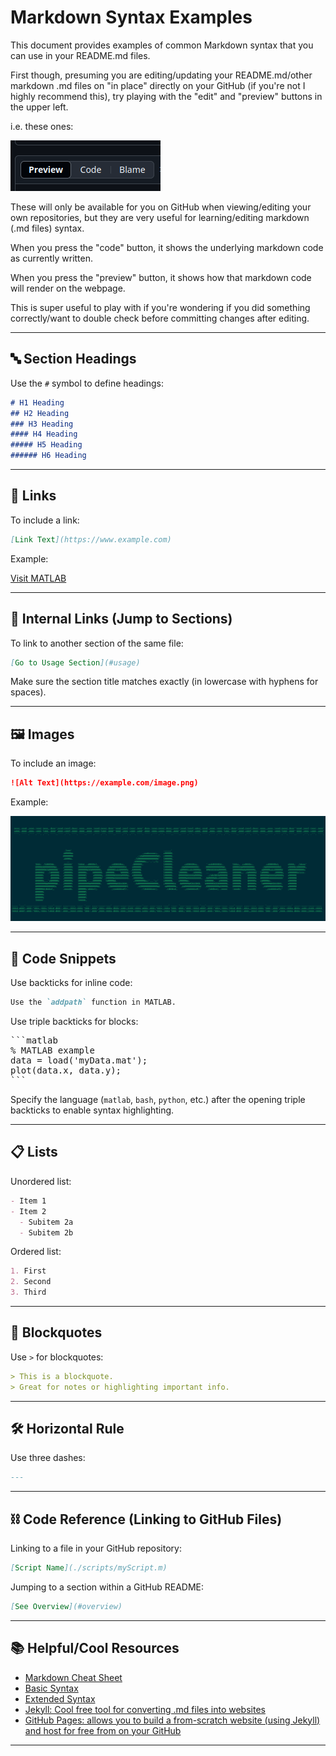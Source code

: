 # Markdown Syntax Examples

This document provides examples of common Markdown syntax that you can use in your README.md files.

First though, presuming you are editing/updating your README.md/other markdown .md files on "in place" directly on your GitHub (if you're not I highly recommend this), try playing with the "edit" and "preview" buttons in the upper left. 

i.e. these ones:

![buttonPic](https://github.com/ejduwell/pipeCleaner/blob/main/GitHubHelp/previewCodeButtons.png)

These will only be available for you on GitHub when viewing/editing your own repositories, but they are very useful for learning/editing markdown (.md files) syntax. 

When you press the "code" button, it shows the underlying markdown code as currently written.

When you press the "preview" button, it shows how that markdown code will render on the webpage.

This is super useful to play with if you're wondering if you did something correctly/want to double check before committing changes after editing.

---

## 🔤 Section Headings

Use the `#` symbol to define headings:

```markdown
# H1 Heading
## H2 Heading
### H3 Heading
#### H4 Heading
##### H5 Heading
###### H6 Heading
```

---

## 🔗 Links

To include a link:

```markdown
[Link Text](https://www.example.com)
```

Example:

[Visit MATLAB](https://www.mathworks.com/)

---

## 🔀 Internal Links (Jump to Sections)

To link to another section of the same file:

```markdown
[Go to Usage Section](#usage)
```

Make sure the section title matches exactly (in lowercase with hyphens for spaces).

---

## 🖼️ Images

To include an image:

```markdown
![Alt Text](https://example.com/image.png)
```

Example:

![pipeCleanerAscii](https://github.com/ejduwell/pipeCleaner/blob/main/GitHubHelp/pipeCleanerAscii.png)

---

## 🧩 Code Snippets

Use backticks for inline code:

```markdown
Use the `addpath` function in MATLAB.
```

Use triple backticks for blocks:

<pre>
```matlab
% MATLAB example
data = load('myData.mat');
plot(data.x, data.y);
```
</pre>

Specify the language (`matlab`, `bash`, `python`, etc.) after the opening triple backticks to enable syntax highlighting.

---

## 📋 Lists

Unordered list:

```markdown
- Item 1
- Item 2
  - Subitem 2a
  - Subitem 2b
```

Ordered list:

```markdown
1. First
2. Second
3. Third
```

---

## 📑 Blockquotes

Use `>` for blockquotes:

```markdown
> This is a blockquote.
> Great for notes or highlighting important info.
```

---

## 🛠 Horizontal Rule

Use three dashes:

```markdown
---
```

---

## ⛓ Code Reference (Linking to GitHub Files)

Linking to a file in your GitHub repository:

```markdown
[Script Name](./scripts/myScript.m)
```

Jumping to a section within a GitHub README:

```markdown
[See Overview](#overview)
```

---

## 📚 Helpful/Cool Resources

- [Markdown Cheat Sheet](https://www.markdownguide.org/cheat-sheet/)
- [Basic Syntax](https://www.markdownguide.org/basic-syntax/)
- [Extended Syntax](https://www.markdownguide.org/extended-syntax/)
- [Jekyll: Cool free tool for converting .md files into websites](https://jekyllrb.com/)
- [GitHub Pages: allows you to build a from-scratch website (using Jekyll) and host for free from on your GitHub](https://pages.github.com/)

---
